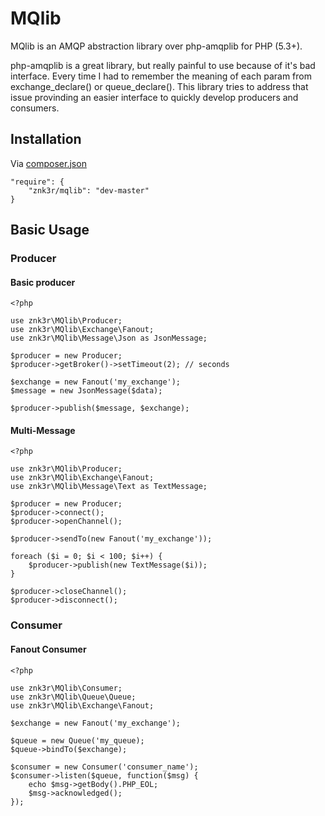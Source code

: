 # MQlib

MQlib is an AMQP abstraction library over php-amqplib for PHP (5.3+).

php-amqplib is a great library, but really painful to use because of it's bad interface. Every time I had to remember the meaning of each param from exchange_declare() or queue_declare(). This library tries to address that issue provinding an easier interface to quickly develop producers and consumers.

## Installation ##

Via [composer.json](http://getcomposer.org/doc/01-basic-usage.md#composer-json-project-setup)

    "require": {
        "znk3r/mqlib": "dev-master"
    }


## Basic Usage ##

### Producer ###

#### Basic producer ####

    <?php
    
    use znk3r\MQlib\Producer;
    use znk3r\MQlib\Exchange\Fanout;
    use znk3r\MQlib\Message\Json as JsonMessage;
    
    $producer = new Producer;
    $producer->getBroker()->setTimeout(2); // seconds
    
    $exchange = new Fanout('my_exchange');
    $message = new JsonMessage($data);
    
    $producer->publish($message, $exchange);

#### Multi-Message ####

    <?php
    
    use znk3r\MQlib\Producer;
    use znk3r\MQlib\Exchange\Fanout;
    use znk3r\MQlib\Message\Text as TextMessage;
    
    $producer = new Producer;
    $producer->connect();
    $producer->openChannel();
    
    $producer->sendTo(new Fanout('my_exchange'));
    
    foreach ($i = 0; $i < 100; $i++) {
        $producer->publish(new TextMessage($i));
    }
    
    $producer->closeChannel();
    $producer->disconnect();

### Consumer ###

#### Fanout Consumer ####

    <?php
    
    use znk3r\MQlib\Consumer;
    use znk3r\MQlib\Queue\Queue;
    use znk3r\MQlib\Exchange\Fanout;
    
    $exchange = new Fanout('my_exchange');
    
    $queue = new Queue('my_queue);
    $queue->bindTo($exchange);
    
    $consumer = new Consumer('consumer_name');
    $consumer->listen($queue, function($msg) {
        echo $msg->getBody().PHP_EOL;
        $msg->acknowledged();
    });
